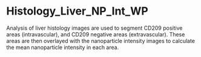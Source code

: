 # Histology_Liver_NP_Int_WP
Analysis of liver histology images are used to segment CD209 positive areas (intravascular), and CD209 negative areas (extravascular). These areas are then overlayed with the nanoparticle intensity images to calculate the mean nanoparticle intensity in each area. 
